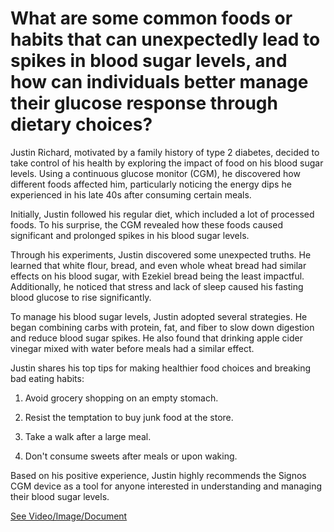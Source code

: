 # What are some common foods or habits that can unexpectedly lead to spikes in blood sugar levels, and how can individuals better manage their glucose response through dietary choices?

Justin Richard, motivated by a family history of type 2 diabetes, decided to take control of his health by exploring the impact of food on his blood sugar levels. Using a continuous glucose monitor (CGM), he discovered how different foods affected him, particularly noticing the energy dips he experienced in his late 40s after consuming certain meals.

Initially, Justin followed his regular diet, which included a lot of processed foods. To his surprise, the CGM revealed how these foods caused significant and prolonged spikes in his blood sugar levels.

Through his experiments, Justin discovered some unexpected truths. He learned that white flour, bread, and even whole wheat bread had similar effects on his blood sugar, with Ezekiel bread being the least impactful. Additionally, he noticed that stress and lack of sleep caused his fasting blood glucose to rise significantly.

To manage his blood sugar levels, Justin adopted several strategies. He began combining carbs with protein, fat, and fiber to slow down digestion and reduce blood sugar spikes. He also found that drinking apple cider vinegar mixed with water before meals had a similar effect.

Justin shares his top tips for making healthier food choices and breaking bad eating habits:

1. Avoid grocery shopping on an empty stomach.

2. Resist the temptation to buy junk food at the store.

3. Take a walk after a large meal.

4. Don't consume sweets after meals or upon waking.

Based on his positive experience, Justin highly recommends the Signos CGM device as a tool for anyone interested in understanding and managing their blood sugar levels.

 [See Video/Image/Document](https://hls-player.drberg.com/asset?path=migrated-assets/youtube-videos-i-had-no-idea-this-spiked-blood-sugar)